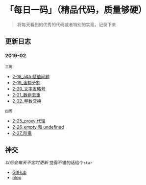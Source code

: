 # 「每日一码」（精品代码，质量够硬）

> 将每天看到的优秀的代码或者特别的实现，记录下来

## 更新日志

### 2019-02

`三周`

- [2-18_a&b 赋值问题](./2019_02/2-18_a&b赋值问题.md)
- [2-19\_金额分割](./2019_02/2-19_金额分割.md)
- [2-20\_文字省略号](./2019_02/2-20_文字省略号.md)
- [2-21\_数组去重](./2019_02/2-21_数组去重.md)
- [2-22\_整数交换](./2019_02/2-22_整数交换.md)

`四周`

- [2-25_proxy 代理](./2019_02/2-25_proxy代理.md)
- [2-26_empty 和 undefined](./2019_02/2-26_empty和undefined.md)
- [2-27\_阶乘](./2019_02/2-27_阶乘.md)

## 神交

_以后会每天不定时更新_ 觉得不错的话给个`star`

- [GitHub](https://github.com/xkloveme/dailyCode/)
- [blog](https://www.cnblogs.com/xkloveme/)

